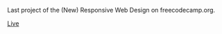 Last project of the (New) Responsive Web Design on freecodecamp.org.

[Live](https://mihaly-ale.github.io/freecodecamp-personal-portfolio/)
